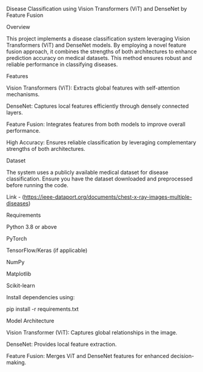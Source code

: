 Disease Classification using Vision Transformers (ViT) and DenseNet by Feature Fusion

Overview

This project implements a disease classification system leveraging Vision Transformers (ViT) and DenseNet models. By employing a novel feature fusion approach, it combines the strengths of both architectures to enhance prediction accuracy on medical datasets. This method ensures robust and reliable performance in classifying diseases.


Features

Vision Transformers (ViT): Extracts global features with self-attention mechanisms.

DenseNet: Captures local features efficiently through densely connected layers.

Feature Fusion: Integrates features from both models to improve overall performance.

High Accuracy: Ensures reliable classification by leveraging complementary strengths of both architectures.


Dataset

The system uses a publicly available medical dataset for disease classification. Ensure you have the dataset downloaded and preprocessed before running the code.

Link - (https://ieee-dataport.org/documents/chest-x-ray-images-multiple-diseases)


Requirements

Python 3.8 or above

PyTorch

TensorFlow/Keras (if applicable)

NumPy

Matplotlib

Scikit-learn


Install dependencies using:

pip install -r requirements.txt


Model Architecture

Vision Transformer (ViT): Captures global relationships in the image.

DenseNet: Provides local feature extraction.

Feature Fusion: Merges ViT and DenseNet features for enhanced decision-making.

